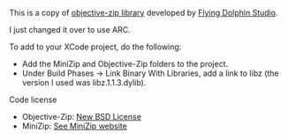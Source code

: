 This is a copy of [objective-zip library](http://code.google.com/p/objective-zip/) developed by [Flying Dolphin Studio](http://www.flyingdolphinstudio.com). 

I just changed it over to use ARC.

To add to your XCode project, do the following:

* Add the MiniZip and Objective-Zip folders to the project.
* Under Build Phases -> Link Binary With Libraries, add a link to libz (the version I used was libz.1.1.3.dylib).

Code license

* Objective-Zip: [New BSD License](http://www.opensource.org/licenses/bsd-license.php)
* MiniZip: [See MiniZip website](http://www.winimage.com/zLibDll/minizip.html)

